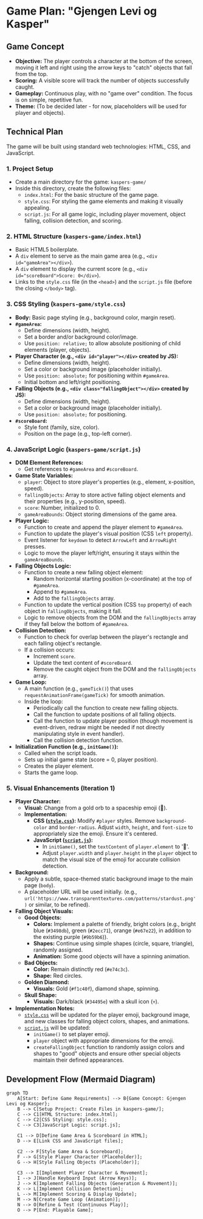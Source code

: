 # Game Plan: "Gjengen Levi og Kasper"

## Game Concept

*   **Objective:** The player controls a character at the bottom of the screen, moving it left and right using the arrow keys to "catch" objects that fall from the top.
*   **Scoring:** A visible score will track the number of objects successfully caught.
*   **Gameplay:** Continuous play, with no "game over" condition. The focus is on simple, repetitive fun.
*   **Theme:** (To be decided later - for now, placeholders will be used for player and objects).

## Technical Plan

The game will be built using standard web technologies: HTML, CSS, and JavaScript.

### 1. Project Setup

*   Create a main directory for the game: `kaspers-game/`
*   Inside this directory, create the following files:
    *   `index.html`: For the basic structure of the game page.
    *   `style.css`: For styling the game elements and making it visually appealing.
    *   `script.js`: For all game logic, including player movement, object falling, collision detection, and scoring.

### 2. HTML Structure (`kaspers-game/index.html`)

*   Basic HTML5 boilerplate.
*   A `div` element to serve as the main game area (e.g., `<div id="gameArea"></div>`).
*   A `div` element to display the current score (e.g., `<div id="scoreBoard">Score: 0</div>`).
*   Links to the `style.css` file (in the `<head>`) and the `script.js` file (before the closing `</body>` tag).

### 3. CSS Styling (`kaspers-game/style.css`)

*   **Body:** Basic page styling (e.g., background color, margin reset).
*   **`#gameArea`:**
    *   Define dimensions (width, height).
    *   Set a border and/or background color/image.
    *   Use `position: relative;` to allow absolute positioning of child elements (player, objects).
*   **Player Character (e.g., `<div id="player"></div>` created by JS):**
    *   Define dimensions (width, height).
    *   Set a color or background image (placeholder initially).
    *   Use `position: absolute;` for positioning within `#gameArea`.
    *   Initial bottom and left/right positioning.
*   **Falling Objects (e.g., `<div class="fallingObject"></div>` created by JS):**
    *   Define dimensions (width, height).
    *   Set a color or background image (placeholder initially).
    *   Use `position: absolute;` for positioning.
*   **`#scoreBoard`:**
    *   Style font (family, size, color).
    *   Position on the page (e.g., top-left corner).

### 4. JavaScript Logic (`kaspers-game/script.js`)

*   **DOM Element References:**
    *   Get references to `#gameArea` and `#scoreBoard`.
*   **Game State Variables:**
    *   `player`: Object to store player's properties (e.g., element, x-position, speed).
    *   `fallingObjects`: Array to store active falling object elements and their properties (e.g., y-position, speed).
    *   `score`: Number, initialized to 0.
    *   `gameAreaBounds`: Object storing dimensions of the game area.
*   **Player Logic:**
    *   Function to create and append the player element to `#gameArea`.
    *   Function to update the player's visual position (CSS `left` property).
    *   Event listener for `keydown` to detect `ArrowLeft` and `ArrowRight` presses.
    *   Logic to move the player left/right, ensuring it stays within the `gameAreaBounds`.
*   **Falling Objects Logic:**
    *   Function to create a new falling object element:
        *   Random horizontal starting position (x-coordinate) at the top of `#gameArea`.
        *   Append to `#gameArea`.
        *   Add to the `fallingObjects` array.
    *   Function to update the vertical position (CSS `top` property) of each object in `fallingObjects`, making it fall.
    *   Logic to remove objects from the DOM and the `fallingObjects` array if they fall below the bottom of `#gameArea`.
*   **Collision Detection:**
    *   Function to check for overlap between the player's rectangle and each falling object's rectangle.
    *   If a collision occurs:
        *   Increment `score`.
        *   Update the text content of `#scoreBoard`.
        *   Remove the caught object from the DOM and the `fallingObjects` array.
*   **Game Loop:**
    *   A main function (e.g., `gameTick()`) that uses `requestAnimationFrame(gameTick)` for smooth animation.
    *   Inside the loop:
        *   Periodically call the function to create new falling objects.
        *   Call the function to update positions of all falling objects.
        *   Call the function to update player position (though movement is event-driven, redraw might be needed if not directly manipulating style in event handler).
        *   Call the collision detection function.
*   **Initialization Function (e.g., `initGame()`):**
    *   Called when the script loads.
    *   Sets up initial game state (score = 0, player position).
    *   Creates the player element.
    *   Starts the game loop.

### 5. Visual Enhancements (Iteration 1)

*   **Player Character:**
    *   **Visual:** Change from a gold orb to a spaceship emoji (🚀).
    *   **Implementation:**
        *   **CSS ([`style.css`](kaspers-game/style.css)):** Modify `#player` styles. Remove `background-color` and `border-radius`. Adjust `width`, `height`, and `font-size` to appropriately size the emoji. Ensure it's centered.
        *   **JavaScript ([`script.js`](kaspers-game/script.js)):**
            *   In `initGame()`, set the `textContent` of `player.element` to '🚀'.
            *   Adjust `player.width` and `player.height` in the `player` object to match the visual size of the emoji for accurate collision detection.
*   **Background:**
    *   Apply a subtle, space-themed static background image to the main page (`body`).
    *   A placeholder URL will be used initially. (e.g., `url('https://www.transparenttextures.com/patterns/stardust.png')` or similar, to be refined).
*   **Falling Object Visuals:**
    *   **Good Objects:**
        *   **Colors:** Implement a palette of friendly, bright colors (e.g., bright blue (`#3498db`), green (`#2ecc71`), orange (`#e67e22`), in addition to the existing purple (`#9b59b6`)).
        *   **Shapes:** Continue using simple shapes (circle, square, triangle), randomly assigned.
        *   **Animation:** Some good objects will have a spinning animation.
    *   **Bad Objects:**
        *   **Color:** Remain distinctly red (`#e74c3c`).
        *   **Shape:** Red circles.
    *   **Golden Diamond:**
        *   **Visuals:** Gold (`#f1c40f`), diamond shape, spinning.
    *   **Skull Shape:**
        *   **Visuals:** Dark/black (`#34495e`) with a skull icon (💀).
*   **Implementation Notes:**
    *   [`style.css`](kaspers-game/style.css) will be updated for the player emoji, background image, and new classes for falling object colors, shapes, and animations.
    *   [`script.js`](kaspers-game/script.js) will be updated:
        *   `initGame()` to set player emoji.
        *   `player` object with appropriate dimensions for the emoji.
        *   `createFallingObject` function to randomly assign colors and shapes to "good" objects and ensure other special objects maintain their defined appearances.

## Development Flow (Mermaid Diagram)

```mermaid
graph TD
    A[Start: Define Game Requirements] --> B{Game Concept: Gjengen Levi og Kasper};
    B --> C[Setup Project: Create Files in kaspers-game/];
    C --> C1[HTML Structure: index.html];
    C --> C2[CSS Styling: style.css];
    C --> C3[JavaScript Logic: script.js];

    C1 --> D[Define Game Area & Scoreboard in HTML];
    D --> E[Link CSS and JavaScript files];

    C2 --> F[Style Game Area & Scoreboard];
    F --> G[Style Player Character (Placeholder)];
    G --> H[Style Falling Objects (Placeholder)];

    C3 --> I[Implement Player Character & Movement];
    I --> J[Handle Keyboard Input (Arrow Keys)];
    J --> K[Implement Falling Objects (Generation & Movement)];
    K --> L[Implement Collision Detection];
    L --> M[Implement Scoring & Display Update];
    M --> N[Create Game Loop (Animation)];
    N --> O[Refine & Test (Continuous Play)];
    O --> P[End: Playable Game];